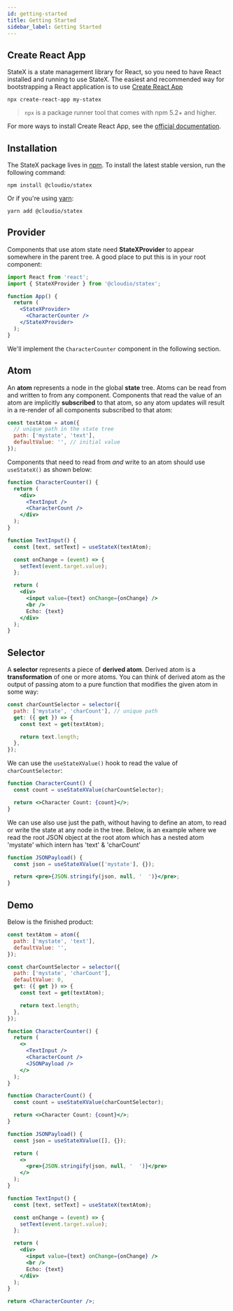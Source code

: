 ```yaml
---
id: getting-started
title: Getting Started
sidebar_label: Getting Started
---
```


## Create React App

StateX is a state management library for React, so you need to have React installed and running to use StateX. The easiest and recommended way for bootstrapping a React application is to use <a href="https://github.com/facebook/create-react-app#creating-an-app" target="_blank">Create React App</a>

```shell
npx create-react-app my-statex
```

> `npx` is a package runner tool that comes with npm 5.2+ and higher.

For more ways to install Create React App, see the <a href="https://github.com/facebook/create-react-app#creating-an-app" target="_blank">official documentation</a>.

## Installation

The StateX package lives in <a href="https://www.npmjs.com/get-npm" target="_blank">npm</a>. To install the latest stable version, run the following command:

```shell
npm install @cloudio/statex
```

Or if you're using <a href="https://classic.yarnpkg.com/en/docs/install/" target="_blank">yarn</a>:

```shell
yarn add @cloudio/statex
```

## Provider

Components that use atom state need **StateXProvider** to appear somewhere in the parent tree. A good place to put this is in your root component:

```jsx
import React from 'react';
import { StateXProvider } from '@cloudio/statex';

function App() {
  return (
    <StateXProvider>
      <CharacterCounter />
    </StateXProvider>
  );
}
```

We'll implement the `CharacterCounter` component in the following section.

## Atom

An **atom** represents a node in the global **state** tree. Atoms can be read from and written to from any component. Components that read the value of an atom are implicitly **subscribed** to that atom, so any atom updates will result in a re-render of all components subscribed to that atom:

```javascript
const textAtom = atom({
  // unique path in the state tree
  path: ['mystate', 'text'],
  defaultValue: '', // initial value
});
```

Components that need to read from _and_ write to an atom should use `useStateX()` as shown below:

```jsx
function CharacterCounter() {
  return (
    <div>
      <TextInput />
      <CharacterCount />
    </div>
  );
}

function TextInput() {
  const [text, setText] = useStateX(textAtom);

  const onChange = (event) => {
    setText(event.target.value);
  };

  return (
    <div>
      <input value={text} onChange={onChange} />
      <br />
      Echo: {text}
    </div>
  );
}
```

## Selector

A **selector** represents a piece of **derived atom**. Derived atom is a **transformation** of one or more atoms. You can think of derived atom as the output of passing atom to a pure function that modifies the given atom in some way:

```jsx
const charCountSelector = selector({
  path: ['mystate', 'charCount'], // unique path
  get: ({ get }) => {
    const text = get(textAtom);

    return text.length;
  },
});
```

We can use the `useStateXValue()` hook to read the value of `charCountSelector`:

```jsx
function CharacterCount() {
  const count = useStateXValue(charCountSelector);

  return <>Character Count: {count}</>;
}
```

We can use also use just the path, without having to define an atom, to read or write the state at any node in the tree. Below, is an example where we read the root JSON object at the root atom which has a nested atom 'mystate' which intern has 'text' & 'charCount'

```jsx
function JSONPayload() {
  const json = useStateXValue(['mystate'], {});

  return <pre>{JSON.stringify(json, null, '  ')}</pre>;
}
```

## Demo

Below is the finished product:

```jsx live
const textAtom = atom({
  path: ['mystate', 'text'],
  defaultValue: '',
});

const charCountSelector = selector({
  path: ['mystate', 'charCount'],
  defaultValue: 0,
  get: ({ get }) => {
    const text = get(textAtom);

    return text.length;
  },
});

function CharacterCounter() {
  return (
    <>
      <TextInput />
      <CharacterCount />
      <JSONPayload />
    </>
  );
}

function CharacterCount() {
  const count = useStateXValue(charCountSelector);

  return <>Character Count: {count}</>;
}

function JSONPayload() {
  const json = useStateXValue([], {});

  return (
    <>
      <pre>{JSON.stringify(json, null, '  ')}</pre>
    </>
  );
}

function TextInput() {
  const [text, setText] = useStateX(textAtom);

  const onChange = (event) => {
    setText(event.target.value);
  };

  return (
    <div>
      <input value={text} onChange={onChange} />
      <br />
      Echo: {text}
    </div>
  );
}

return <CharacterCounter />;
```
